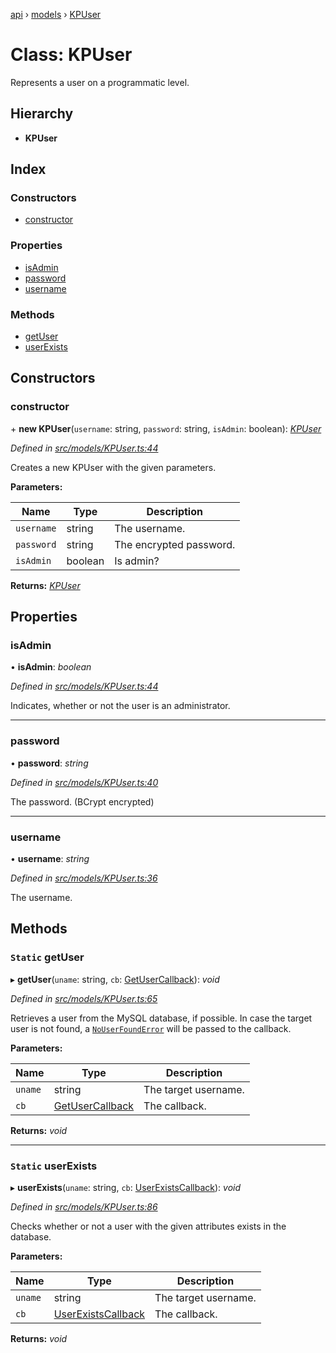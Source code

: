 [api](../README.md) › [models](../modules/models.md) › [KPUser](models.kpuser.md)

# Class: KPUser

Represents a user on a programmatic level.

## Hierarchy

* **KPUser**

## Index

### Constructors

* [constructor](models.kpuser.md#constructor)

### Properties

* [isAdmin](models.kpuser.md#isadmin)
* [password](models.kpuser.md#password)
* [username](models.kpuser.md#username)

### Methods

* [getUser](models.kpuser.md#static-getuser)
* [userExists](models.kpuser.md#static-userexists)

## Constructors

###  constructor

\+ **new KPUser**(`username`: string, `password`: string, `isAdmin`: boolean): *[KPUser](models.kpuser.md)*

*Defined in [src/models/KPUser.ts:44](https://github.com/KainPlan/api/blob/b101ea0/src/models/KPUser.ts#L44)*

Creates a new KPUser with the given parameters.

**Parameters:**

Name | Type | Description |
------ | ------ | ------ |
`username` | string | The username. |
`password` | string | The encrypted password. |
`isAdmin` | boolean | Is admin?  |

**Returns:** *[KPUser](models.kpuser.md)*

## Properties

###  isAdmin

• **isAdmin**: *boolean*

*Defined in [src/models/KPUser.ts:44](https://github.com/KainPlan/api/blob/b101ea0/src/models/KPUser.ts#L44)*

Indicates, whether or not the user is an administrator.

___

###  password

• **password**: *string*

*Defined in [src/models/KPUser.ts:40](https://github.com/KainPlan/api/blob/b101ea0/src/models/KPUser.ts#L40)*

The password. (BCrypt encrypted)

___

###  username

• **username**: *string*

*Defined in [src/models/KPUser.ts:36](https://github.com/KainPlan/api/blob/b101ea0/src/models/KPUser.ts#L36)*

The username.

## Methods

### `Static` getUser

▸ **getUser**(`uname`: string, `cb`: [GetUserCallback](../modules/models.md#getusercallback)): *void*

*Defined in [src/models/KPUser.ts:65](https://github.com/KainPlan/api/blob/b101ea0/src/models/KPUser.ts#L65)*

Retrieves a user from the MySQL database, if possible. In case the
target user is not found, a [`NoUserFoundError`](errors.nouserfounderror.md) will
be passed to the callback.

**Parameters:**

Name | Type | Description |
------ | ------ | ------ |
`uname` | string | The target username. |
`cb` | [GetUserCallback](../modules/models.md#getusercallback) | The callback.  |

**Returns:** *void*

___

### `Static` userExists

▸ **userExists**(`uname`: string, `cb`: [UserExistsCallback](../modules/models.md#userexistscallback)): *void*

*Defined in [src/models/KPUser.ts:86](https://github.com/KainPlan/api/blob/b101ea0/src/models/KPUser.ts#L86)*

Checks whether or not a user with the given attributes exists in the database.

**Parameters:**

Name | Type | Description |
------ | ------ | ------ |
`uname` | string | The target username. |
`cb` | [UserExistsCallback](../modules/models.md#userexistscallback) | The callback.  |

**Returns:** *void*

